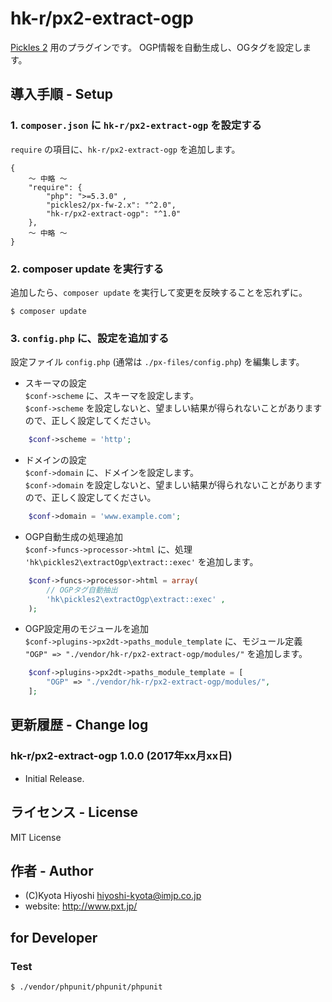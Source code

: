 hk-r/px2-extract-ogp
======================

[Pickles 2](http://pickles2.pxt.jp/) 用のプラグインです。
OGP情報を自動生成し、OGタグを設定します。

## 導入手順 - Setup

### 1. `composer.json` に `hk-r/px2-extract-ogp` を設定する

`require` の項目に、`hk-r/px2-extract-ogp` を追加します。

```
{
	〜 中略 〜
    "require": {
        "php": ">=5.3.0" ,
        "pickles2/px-fw-2.x": "^2.0",
        "hk-r/px2-extract-ogp": "^1.0"
    },
	〜 中略 〜
}
```


### 2. composer update を実行する

追加したら、`composer update` を実行して変更を反映することを忘れずに。

```
$ composer update
```


### 3. `config.php` に、設定を追加する

設定ファイル `config.php` (通常は `./px-files/config.php`) を編集します。

- スキーマの設定  
`$conf->scheme` に、スキーマを設定します。  
`$conf->scheme` を設定しないと、望ましい結果が得られないことがありますので、正しく設定してください。

```php
	$conf->scheme = 'http';
```

- ドメインの設定  
`$conf->domain` に、ドメインを設定します。  
`$conf->domain` を設定しないと、望ましい結果が得られないことがありますので、正しく設定してください。

```php
	$conf->domain = 'www.example.com';
```

- OGP自動生成の処理追加  
`$conf->funcs->processor->html` に、処理 `'hk\pickles2\extractOgp\extract::exec'` を追加します。

```php
	$conf->funcs->processor->html = array(
		// OGPタグ自動抽出
		'hk\pickles2\extractOgp\extract::exec' ,
	);
```

- OGP設定用のモジュールを追加  
`$conf->plugins->px2dt->paths_module_template` に、モジュール定義 `"OGP" => "./vendor/hk-r/px2-extract-ogp/modules/"` を追加します。

```php
	$conf->plugins->px2dt->paths_module_template = [
		"OGP" => "./vendor/hk-r/px2-extract-ogp/modules/",
	];
```

## 更新履歴 - Change log

### hk-r/px2-extract-ogp 1.0.0 (2017年xx月xx日)

- Initial Release.


## ライセンス - License

MIT License


## 作者 - Author

- (C)Kyota Hiyoshi <hiyoshi-kyota@imjp.co.jp>
- website: <http://www.pxt.jp/>


## for Developer

### Test

```
$ ./vendor/phpunit/phpunit/phpunit
```
